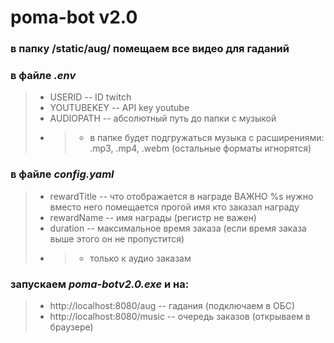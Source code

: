 # poma-bot v2.0
###
### в папку /static/aug/ помещаем все видео для гаданий
### в файле _.env_
>- USERID -- ID twitch
>- YOUTUBEKEY -- API key youtube
>- AUDIOPATH -- абсолютный путь до папки с музыкой
>- >- в папке будет подгружаться музыка с расширениями: .mp3, .mp4, .webm (остальные форматы игнорятся)
### в файле _config.yaml_
>- rewardTitle -- что отображается в награде ВАЖНО %s нужно вместо него помещается прогой имя кто заказал награду
>- rewardName -- имя награды (регистр не важен)
>- duration -- максимальное время заказа (если время заказа выше этого он не пропустится)
>- >-  только к аудио заказам
### запускаем _poma-botv2.0.exe_ и на:
>- http://localhost:8080/aug -- гадания (подключаем в ОБС)
>- http://localhost:8080/music -- очередь заказов (открываем в браузере)
